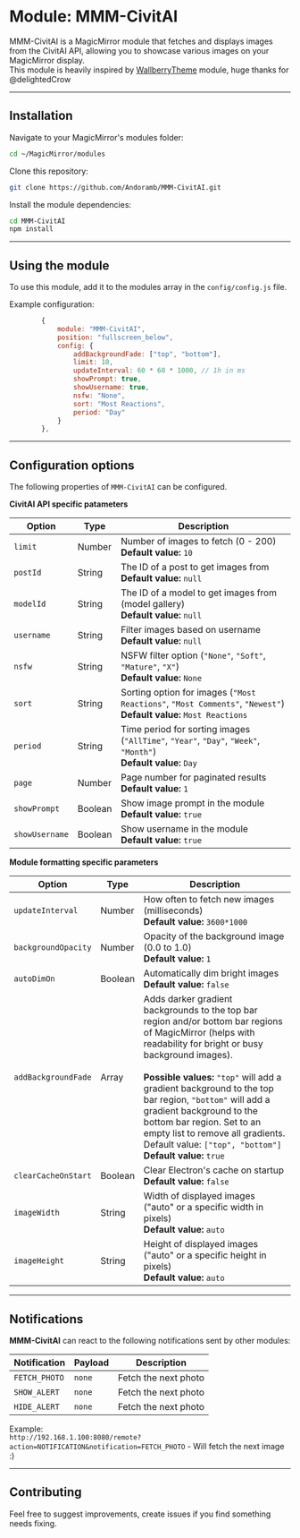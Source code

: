 # Module: MMM-CivitAI

MMM-CivitAI is a MagicMirror module that fetches and displays images from the CivitAI API, allowing you to showcase various images on your MagicMirror display.  
This module is heavily inspired by [WallberryTheme](https://github.com/delightedCrow/WallberryTheme) module, huge thanks for @delightedCrow

* * *

## Installation

Navigate to your MagicMirror's modules folder:

```bash
cd ~/MagicMirror/modules
```

Clone this repository:

```bash
git clone https://github.com/Andoramb/MMM-CivitAI.git
```

Install the module dependencies:

```bash
cd MMM-CivitAI
npm install
```

* * *

## Using the module

To use this module, add it to the modules array in the `config/config.js` file.

Example configuration:

```javascript
        {
            module: "MMM-CivitAI",
            position: "fullscreen_below",
            config: {
                addBackgroundFade: ["top", "bottom"], 
                limit: 10,
                updateInterval: 60 * 60 * 1000, // 1h in ms
                showPrompt: true,
                showUsername: true,
                nsfw: "None",
                sort: "Most Reactions",
                period: "Day"
            }
        },
```

* * *

## Configuration options

The following properties of `MMM-CivitAI` can be configured.

**CivitAI API specific patameters**

| Option | Type | Description |
| --- | --- | --- |
| `limit` | Number | Number of images to fetch (0 - 200)  <br>**Default value:** `10` |
| `postId` | String | The ID of a post to get images from  <br>**Default value:** `null` |
| `modelId` | String | The ID of a model to get images from (model gallery)  <br>**Default value:** `null` |
| `username` | String | Filter images based on username  <br>**Default value:** `null` |
| `nsfw` | String | NSFW filter option (`"None"`, `"Soft"`, `"Mature"`, `"X"`)  <br>**Default value:** `None` |
| `sort` | String | Sorting option for images (`"Most Reactions"`, `"Most Comments"`, `"Newest"`)  <br>**Default value:** `Most Reactions` |
| `period` | String | Time period for sorting images (`"AllTime"`, `"Year"`, `"Day"`, `"Week"`, `"Month"`)  <br>**Default value:** `Day` |
| `page` | Number | Page number for paginated results  <br>**Default value:** `1` |
| `showPrompt` | Boolean | Show image prompt in the module  <br>**Default value:** `true` |
| `showUsername` | Boolean | Show username in the module  <br>**Default value:** `true` |

  

**Module formatting specific parameters**

| Option | Type | Description |
| --- | --- | --- |
| `updateInterval` | Number | How often to fetch new images (milliseconds)  <br>**Default value:** `3600*1000` |
| `backgroundOpacity` | Number | Opacity of the background image (0.0 to 1.0)  <br>**Default value:** `1` |
| `autoDimOn` | Boolean | Automatically dim bright images  <br>**Default value:** `false` |
| `addBackgroundFade` | Array | Adds darker gradient backgrounds to the top bar region and/or bottom bar regions of MagicMirror (helps with readability for bright or busy background images).  <br>  <br>**Possible values:** `"top"` will add a gradient background to the top bar region, `"bottom"` will add a gradient background to the bottom bar region. Set to an empty list to remove all gradients. Default value: `["top", "bottom"]`  <br>**Default value:** `true` |
| `clearCacheOnStart` | Boolean | Clear Electron's cache on startup  <br>**Default value:** `false` |
| `imageWidth` | String | Width of displayed images ("auto" or a specific width in pixels)  <br>**Default value:** `auto` |
| `imageHeight` | String | Height of displayed images ("auto" or a specific height in pixels)  <br>**Default value:** `auto` |

  

* * *

## Notifications

**MMM-CivitAI** can react to the following notifications sent by other modules:

| Notification | Payload | Description |
| --- | --- | --- |
| `FETCH_PHOTO` | `none` | Fetch the next photo |
| `SHOW_ALERT` | `none` | Fetch the next photo |
| `HIDE_ALERT` | `none` | Fetch the next photo |

Example:  
`http://192.168.1.100:8080/remote?action=NOTIFICATION&notification=FETCH_PHOTO` - Will fetch the next image :)


* * *

## Contributing
Feel free to suggest improvements, create issues if you find something needs fixing.